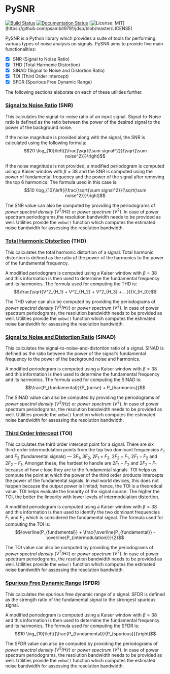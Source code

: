 # PySNR

[![Build Status](https://app.travis-ci.com/psambit9791/pysnr.svg?branch=master)](https://app.travis-ci.com/psambit9791/pysnr)
[![Documentation Status](https://readthedocs.org/projects/pysnr/badge/?version=latest)](https://pysnr.readthedocs.io/en/latest/?badge=latest)
[![License: MIT](https://img.shields.io/badge/License-MIT-blue.svg?)](https://github.com/psambit9791/jdsp/blob/master/LICENSE)

PySNR is a Python library which provides a suite of tools for performing various types of noise analysis on  signals. 
PySNR aims to provide five main functionalities:
- [x] SNR (Signal to Noise Ratio)
- [x] THD (Total Harmonic Distortion)
- [x] SINAD (Signal to Noise and Distortion Ratio)
- [x] TOI (Third Order Intercept)
- [x] SFDR (Spurious Free Dynamic Range)

The following sections elaborate on each of these utilities further.


### <u>Signal to Noise Ratio</u> (SNR)

This calculates the signal-to-noise ratio of an input signal. Signal-to-Noise ratio is defined as the ratio 
between the power of the desired signal to the power of the background noise.

If the noise magnitude is provided along with the signal, the SNR is calculated using the following formula: 
$$20 \log_{10}\left({\frac{\sqrt{\sum signal^2}}{\sqrt{\sum noise^2}}}\right)$$

If the noise magnitude is not provided, a modified periodogram is computed using a Kaiser window with $\beta = 38$
and the SNR is computed using the power of fundamental frequency and the power of the signal after removing the top 6 
harmonics. The formula used in this case is:
$$10 \log_{10}\left({\frac{\sqrt{\sum signal^2}}{\sqrt{\sum noise^2}}}\right)$$

The SNR value can also be computed by providing the periodograms of *power spectral density* $(V^{2}/Hz)$ or 
*power spectrum* $(V^{2})$. In case of power spectrum periodograms,the resolution bandwidth needs to be provided 
as well. Utilities provide the ```enbw()``` function which computes the estimated noise bandwidth for assessing 
the resolution bandwidth.


### <u>Total Harmonic Distortion</u> (THD)

This calculates the total harmonic distortion of a signal. Total harmonic distortion is defined as the ratio
of the power of the harmonics to the power of the fundamental frequency.

A modified periodogram is computed using a Kaiser window with $\beta = 38$ and this information is then used to 
determine the fundamental frequency and its harmonics. The formula used for computing the THD is:
$$\frac{\sqrt{V^2_{H_1} + V^2_{H_2} + V^2_{H_3} + ...}}{V_{H_0}}$$

The THD value can also be computed by providing the periodograms of *power spectral density* $(V^{2}/Hz)$ or 
*power spectrum* $(V^{2})$. In case of power spectrum periodograms, the resolution bandwidth needs to be provided 
as well. Utilities provide the ```enbw()``` function which computes the estimated noise bandwidth for assessing 
the resolution bandwidth.


### <u>Signal to Noise and Distortion Ratio</u> (SINAD)

This calculates the signal-to-noise-and-distortion ratio of a signal. SINAD is defined as the ratio between the 
power of the signal's fundamental frequency to the power of the background noise and harmonics.

A modified periodogram is computed using a Kaiser window with $\beta = 38$ and this information is then used to 
determine the fundamental frequency and its harmonics. The formula used for computing the SINAD is:
$$\frac{P_{fundamental}}{P_{noise} + P_{harmonics}}$$

The SINAD value can also be computed by providing the periodograms of *power spectral density* $(V^{2}/Hz)$ or 
*power spectrum* $(V^{2})$. In case of power spectrum periodograms, the resolution bandwidth needs to be provided 
as well. Utilities provide the ```enbw()``` function which computes the estimated noise bandwidth for assessing 
the resolution bandwidth.

### <u>Third Order Intercept</u> (TOI)

This calculates the third order intercept point for a signal. There are six third-order intermodulation points from the 
top two dominant frequencies $F_1$ and $F_2$ (fundamental signals) &mdash; $3F_1$, $3F_2$, $2F_1 + F_2$, $2F_2 + F_1$, 
$2F_1 - F_2$ and $2F_2 - F_1$. Amongst these, the hardest to handle are $2F_1 - F_2$ and $2F_2 - F_1$ because of how c
lose they are to the fundamental signals. TOI helps us compute the point at which the power of the third order products 
intercepts the power of the fundamental signals. In real world devices, this does not happen because the output power is 
limited; hence, the TOI is a theoretical value. TOI helps evaluate the linearity of the signal source. The higher the 
TOI, the better the linearity with lower levels of intermodulation distortion.

A modified periodogram is computed using a Kaiser window with $\beta = 38$ and this information is then used to identify
the two dominant frequencies $F_1$ and $F_2$ which is considered the fundamental signal. The formula used for computing 
the TOI is:
$$\overline{P_{fundamental}} + \frac{\overline{P_{fundamental}} - \overline{P_{intermodulation}}}{2}$$

The TOI value can also be computed by providing the periodograms of *power spectral density* $(V^{2}/Hz)$ or 
*power spectrum* $(V^{2})$. In case of power spectrum periodograms, the resolution bandwidth needs to be provided 
as well. Utilities provide the ```enbw()``` function which computes the estimated noise bandwidth for assessing 
the resolution bandwidth.

### <u>Spurious Free Dynamic Range</u> (SFDR)

This calculates the spurious free dynamic range of a signal. SFDR is defined as the strength ratio of the fundamental 
signal to the strongest spurious signal.

A modified periodogram is computed using a Kaiser window with $\beta = 38$ and this information is then used to 
determine the fundamental frequency and its harmonics. The formula used for computing the SFDR is:
$$10 \log_{10}\left({\frac{P_{fundamental}}{P_{spurious}}}\right)$$

The SFDR value can also be computed by providing the periodograms of *power spectral density* $(V^{2}/Hz)$ or 
*power spectrum* $(V^{2})$. In case of power spectrum periodograms, the resolution bandwidth needs to be provided 
as well. Utilities provide the ```enbw()``` function which computes the estimated noise bandwidth for assessing 
the resolution bandwidth.